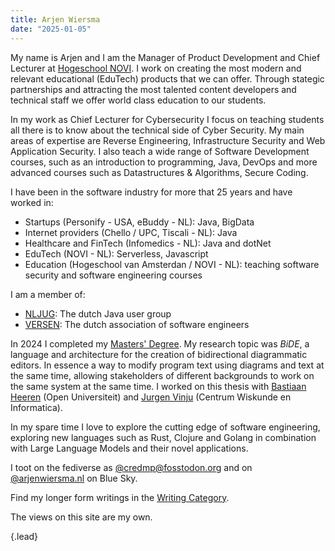 ```yaml
---
title: Arjen Wiersma
date: "2025-01-05"
---
```


My name is Arjen and I am the Manager of Product Development and Chief Lecturer at [Hogeschool NOVI](https://www.novi.nl). I work on creating the most modern and relevant educational (EduTech) products that we can offer. Through stategic partnerships and attracting the most talented content developers and technical staff we offer world class education to our students.

In my work as Chief Lecturer for Cybersecurity I focus on teaching students all there is to know about the technical side of Cyber Security. My main areas of expertise are Reverse Engineering, Infrastructure Security and Web Application Security. I also teach a wide range of Software Development courses, such as an introduction to programming, Java, DevOps and more advanced courses such as Datastructures & Algorithms, Secure Coding.

I have been in the software industry for more that 25 years and have worked in:

- Startups (Personify - USA, eBuddy - NL): Java, BigData
- Internet providers (Chello / UPC, Tiscali - NL): Java
- Healthcare and FinTech (Infomedics - NL): Java and dotNet
- EduTech (NOVI - NL): Serverless, Javascript
- Education (Hogeschool van Amsterdan / NOVI - NL): teaching software security and software engineering courses

I am a member of:

- [NLJUG](https://nljug.org/): The dutch Java user group
- [VERSEN](https://www.versen.nl/): The dutch association of software engineers

In 2024 I completed my [Masters' Degree](/posts/master-of-science). My research topic was *BiDE*, a language and architecture for the creation of bidirectional diagrammatic editors. In essence a way to modify program text using diagrams and text at the same time, allowing stakeholders of different backgrounds to work on the same system at the same time. I worked on this thesis with [Bastiaan Heeren](/posts/remembering-bastiaan)  (Open Universiteit) and [Jurgen Vinju](https://homepages.cwi.nl/~jurgenv/) (Centrum Wiskunde en Informatica).

In my spare time I love to explore the cutting edge of software engineering, exploring new languages such as Rust, Clojure and Golang in combination with Large Language Models and their novel applications.

I toot on the fediverse as [@credmp@fosstodon.org](https://fosstodon.org/@credmp) and on [@arjenwiersma.nl](https://bsky.app/profile/arjenwiersma.nl) on Blue Sky.

Find my longer form writings in the [Writing Category](/categories/writing/).

The views on this site are my own. 

{.lead}


